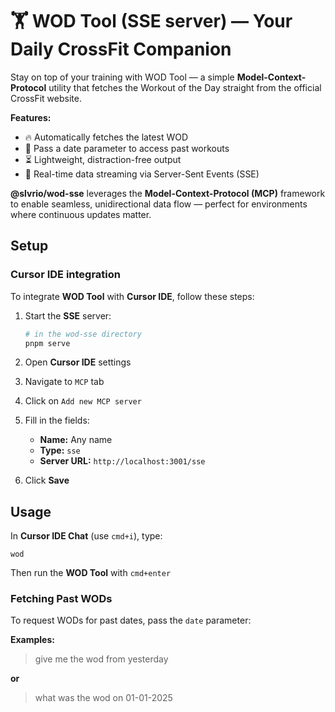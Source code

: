 # 🏋️ WOD Tool (SSE server) — Your Daily CrossFit Companion

Stay on top of your training with WOD Tool — a simple **Model-Context-Protocol** utility that fetches the Workout of the Day straight from the official CrossFit website.

**Features:**

- 🔥 Automatically fetches the latest WOD
- 📅 Pass a date parameter to access past workouts
- ⏳ Lightweight, distraction-free output
- 🔌 Real-time data streaming via Server-Sent Events (SSE)

**@slvrio/wod-sse** leverages the **Model-Context-Protocol (MCP)** framework to enable seamless, unidirectional data flow — perfect for environments where continuous updates matter.

## Setup

### Cursor IDE integration

To integrate **WOD Tool** with **Cursor IDE**, follow these steps:

1. Start the **SSE** server:

   ```sh
   # in the wod-sse directory
   pnpm serve
   ```

2. Open **Cursor IDE** settings
3. Navigate to `MCP` tab
4. Click on `Add new MCP server`
5. Fill in the fields:

   - **Name:** Any name
   - **Type:** `sse`
   - **Server URL:** `http://localhost:3001/sse`

6. Click **Save**

## Usage

In **Cursor IDE Chat** (use `cmd+i`), type:

```text
wod
```

Then run the **WOD Tool** with `cmd+enter`

### Fetching Past WODs

To request WODs for past dates, pass the `date` parameter:

**Examples:**

> give me the wod from yesterday

**or**

> what was the wod on 01-01-2025
